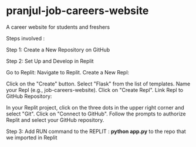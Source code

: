 # pranjul-job-careers-website
A career website for students and freshers 

Steps involved :

Step 1: Create a New Repository on GitHub


Step 2: Set Up and Develop in Replit

Go to Replit:
Navigate to Replit.
Create a New Repl:

Click on the "Create" button.
Select "Flask" from the list of templates.
Name your Repl (e.g., job-careers-website).
Click on "Create Repl".
Link Repl to GitHub Repository:

In your Replit project, click on the three dots in the upper right corner and select "Git".
Click on "Connect to GitHub".
Follow the prompts to authorize Replit and select your GitHub repository.


Step 3: Add RUN command to the REPLIT : **python app.py** to the repo that we imported in Replit 
